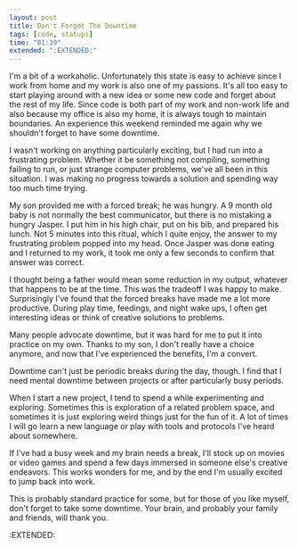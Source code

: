```yaml
---
layout: post
title: Don't Forget The Downtime
tags: [code, statups]
time: "01:39"
extended: ":EXTENDED:"
---
```


I'm a bit of a workaholic.  Unfortunately this state is easy to achieve since I work from home and my work is also one of my passions.  It's all too easy to start playing around with a new idea or some new code and forget about the rest of my life.  Since code is both part of my work and non-work life and also because my office is also my home, it is always tough to maintain boundaries.  An experience this weekend reminded me again why we shouldn't forget to have some downtime.

I wasn't working on anything particularly exciting, but I had run into a frustrating problem.  Whether it be something not compiling, something failing to run, or just strange computer problems, we've all been in this situation.  I was making no progress towards a solution and spending way too much time trying.

My son provided me with a forced break; he was hungry.  A 9 month old baby is not normally the best communicator, but there is no mistaking a hungry Jasper.  I put him in his high chair, put on his bib, and prepared his lunch.  Not 5 minutes into this ritual, which I quite enjoy, the answer to my frustrating problem popped into my head.  Once Jasper was done eating and I returned to my work, it took me only a few seconds to confirm that answer was correct.

I thought being a father would mean some reduction in my output, whatever that happens to be at the time.  This was the tradeoff I was happy to make.  Surprisingly I've found that the forced breaks have made me a lot more productive.  During play time, feedings, and night wake ups, I often get interesting ideas or think of creative solutions to problems.  

Many people advocate downtime, but it was hard for me to put it into practice on my own.  Thanks to my son, I don't really have a choice anymore, and now that I've experienced the benefits, I'm a convert.

Downtime can't just be periodic breaks during the day, though.  I find that I need mental downtime between projects or after particularly busy periods.  

When I start a new project, I tend to spend a while experimenting and exploring.  Sometimes this is exploration of a related problem space, and sometimes it is just exploring weird things just for the fun of it.  A lot of times I will go learn a new language or play with tools and protocols I've heard about somewhere.

If I've had a busy week and my brain needs a break, I'll stock up on movies or video games and spend a few days immersed in someone else's creative endeavors.  This works wonders for me, and by the end I'm usually excited to jump back into work.

This is probably standard practice for some, but for those of you like myself, don't forget to take some downtime.  Your brain, and probably your family and friends, will thank you.

:EXTENDED:


